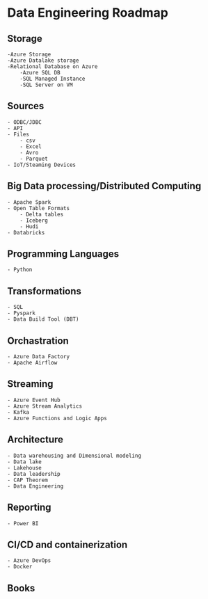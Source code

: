 # Data Engineering Roadmap

## Storage

    -Azure Storage
	-Azure Datalake storage
	-Relational Database on Azure
        -Azure SQL DB
		-SQL Managed Instance
		-SQL Server on VM

## Sources

	- ODBC/JDBC
	- API
	- Files
		- csv
		- Excel
		- Avro
		- Parquet
	- IoT/Steaming Devices
	
## Big Data processing/Distributed Computing

	- Apache Spark
	- Open Table Formats
        - Delta tables
        - Iceberg
        - Hudi
	- Databricks
	
## Programming Languages

    - Python
    
## Transformations

	- SQL
	- Pyspark
	- Data Build Tool (DBT)
	
## Orchastration

    - Azure Data Factory
	- Apache Airflow
	
## Streaming

	- Azure Event Hub
	- Azure Stream Analytics
    - Kafka
	- Azure Functions and Logic Apps
	
## Architecture

	- Data warehousing and Dimensional modeling
	- Data lake
	- Lakehouse
	- Data leadership
	- CAP Theorem
	- Data Engineering
	
## Reporting

	- Power BI
	
## CI/CD and containerization

	- Azure DevOps
	- Docker
	
## Books
	